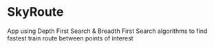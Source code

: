# SkyRoute
App using Depth First Search &amp; Breadth First Search algorithms to find fastest train route between points of interest
